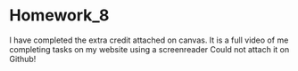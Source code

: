 # Homework_8
I have completed the extra credit attached on canvas. It is a full video of me completing tasks on my website using a screenreader Could not attach it on Github!
